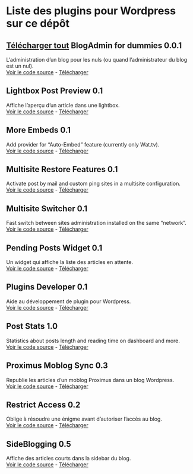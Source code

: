 Liste des plugins pour Wordpress sur ce dépôt
=============================================
[Télécharger tout](http://github.com/cedbv/Wordpress-Plugins/zipball/master)
BlogAdmin for dummies 0.0.1
------------------------
L’administration d’un blog pour les nuls (ou quand l’administrateur du blog est un nul).  
[Voir le code source](http://github.com/cedbv/Wordpress-Plugins/tree/master/blogadmin-for-dummies/) - [Télécharger](http://github.com/cedbv/Wordpress-Plugins/raw/master/download/blogadmin-for-dummies.zip)

Lightbox Post Preview 0.1
------------------------
Affiche l’aperçu d’un article dans une lightbox.  
[Voir le code source](http://github.com/cedbv/Wordpress-Plugins/tree/master/lightbox-post-preview/) - [Télécharger](http://github.com/cedbv/Wordpress-Plugins/raw/master/download/lightbox-post-preview.zip)

More Embeds 0.1
------------------------
Add provider for “Auto-Embed” feature (currently only Wat.tv).  
[Voir le code source](http://github.com/cedbv/Wordpress-Plugins/tree/master/more-embeds/) - [Télécharger](http://github.com/cedbv/Wordpress-Plugins/raw/master/download/more-embeds.zip)

Multisite Restore Features 0.1
------------------------
Activate post by mail and custom ping sites in a multisite configuration.  
[Voir le code source](http://github.com/cedbv/Wordpress-Plugins/tree/master/multisite-restore-features/) - [Télécharger](http://github.com/cedbv/Wordpress-Plugins/raw/master/download/multisite-restore-features.zip)

Multisite Switcher 0.1
------------------------
Fast switch between sites administration installed on the same “network”.  
[Voir le code source](http://github.com/cedbv/Wordpress-Plugins/tree/master/multisite-switcher/) - [Télécharger](http://github.com/cedbv/Wordpress-Plugins/raw/master/download/multisite-switcher.zip)

Pending Posts Widget 0.1
------------------------
Un widget qui affiche la liste des articles en attente.  
[Voir le code source](http://github.com/cedbv/Wordpress-Plugins/tree/master/pending-posts-widget/) - [Télécharger](http://github.com/cedbv/Wordpress-Plugins/raw/master/download/pending-posts-widget.zip)

Plugins Developer 0.1
------------------------
Aide au développement de plugin pour Wordpress.  
[Voir le code source](http://github.com/cedbv/Wordpress-Plugins/tree/master/plugins-developer/) - [Télécharger](http://github.com/cedbv/Wordpress-Plugins/raw/master/download/plugins-developer.zip)

Post Stats 1.0
------------------------
Statistics about posts length and reading time on dashboard and more.  
[Voir le code source](http://github.com/cedbv/Wordpress-Plugins/tree/master/poststats/) - [Télécharger](http://github.com/cedbv/Wordpress-Plugins/raw/master/download/poststats.zip)

Proximus Moblog Sync 0.3
------------------------
Republie les articles d’un moblog Proximus dans un blog Wordpress.  
[Voir le code source](http://github.com/cedbv/Wordpress-Plugins/tree/master/proximus-moblog/) - [Télécharger](http://github.com/cedbv/Wordpress-Plugins/raw/master/download/proximus-moblog.zip)

Restrict Access 0.2
------------------------
Oblige à résoudre une énigme avant d’autoriser l’accès au blog.  
[Voir le code source](http://github.com/cedbv/Wordpress-Plugins/tree/master/restricted-access/) - [Télécharger](http://github.com/cedbv/Wordpress-Plugins/raw/master/download/restricted-access.zip)

SideBlogging 0.5
------------------------
Affiche des articles courts dans la sidebar du blog.  
[Voir le code source](http://github.com/cedbv/Wordpress-Plugins/tree/master/sideblogging/) - [Télécharger](http://github.com/cedbv/Wordpress-Plugins/raw/master/download/sideblogging.zip)

